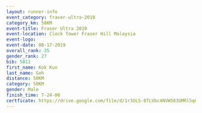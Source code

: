 ```yaml
---
layout: runner-info 
event_category: fraser-ultra-2019 
category_km: 50KM 
event-title: Fraser Ultra 2019 
event-location: Clock Tower Fraser Hill Malaysia 
event-logo: 
event-date: 08-17-2019 
overall_rank: 35
gender_rank: 27
bib: 5011
first_name: Kok Kun
last_name: Goh
distance: 50KM
category: 50KM
gender: Male
finish_time: 7-24-06
certficate: https://drive.google.com/file/d/1r3OLS-8TLVbc4NVW583GMRl5qCGjeVnE/view?usp=sharing
---
```

